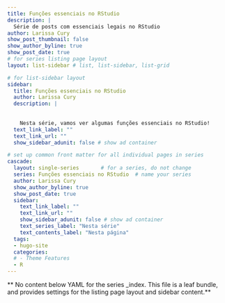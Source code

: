 ```yaml
---
title: Funções essenciais no RStudio
description: |
  Série de posts com essenciais legais no RStudio
author: Larissa Cury
show_post_thumbnail: false
show_author_byline: true
show_post_date: true
# for series listing page layout
layout: list-sidebar # list, list-sidebar, list-grid

# for list-sidebar layout
sidebar: 
  title: Funções essenciais no RStudio
  author: Larissa Cury
  description: |
    
    
    Nesta série, vamos ver algumas funções essenciais no RStudio!
  text_link_label: ""
  text_link_url: ""
  show_sidebar_adunit: false # show ad container

# set up common front matter for all individual pages in series
cascade:
  layout: single-series       # for a series, do not change
  series: Funções essenciais no RStudio  # name your series
  author: Larissa Cury
  show_author_byline: true
  show_post_date: true
  sidebar:
    text_link_label: ""
    text_link_url: ""
    show_sidebar_adunit: false # show ad container
    text_series_label: "Nesta série" 
    text_contents_label: "Nesta página" 
  tags:
  - hugo-site
  categories:
  # - Theme Features
  - R
---
```


** No content below YAML for the series _index. This file is a leaf bundle, and provides settings for the listing page layout and sidebar content.**
